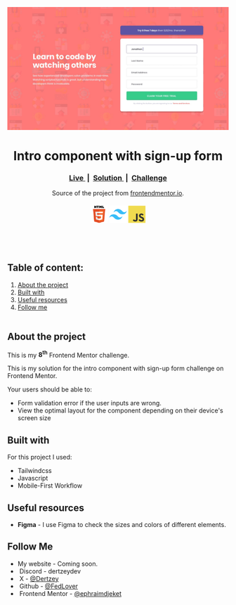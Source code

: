 ![Challenge Design](https://github.com/ephraimdjeket/intro-component/blob/main/design/desktop-design.jpg)

<div align="center">
 <h1>Intro component with sign-up form</h1>
 <h3>
    <!-- Netlify Live -->
    <a href="https://live-bunny.netlify.app">
      Live
    </a>
    <span>&nbsp;|&nbsp;</span>
    <!-- Frontend Mentor Live solution -->
    <a href="https://github.com/ephraimdjeket/QR-code-component" title="Check My Solution on Frontend Mentor">
      Solution
    </a>
    <span>&nbsp;|&nbsp;</span>
    <!-- Frontend Mentor Challenge Link -->
    <a href="https://www.frontendmentor.io/solutions/responsive-qr-code-component-NN_OYu38gy" title="Original Frontend Mentor Challenge Link">
      Challenge
    </a>
  </h3>
  <div>
     Source of the project from <a href="https://www.frontendmentor.io/" target="_blank">frontendmentor.io</a>.
  </div>
  <h5>
    <p>
      <img src="https://raw.githubusercontent.com/devicons/devicon/master/icons/html5/html5-original-wordmark.svg" alt="html5" width="40" height="40" title="HTML5"/>
      <img src="https://github.com/devicons/devicon/blob/master/icons/tailwindcss/tailwindcss-original.svg" alt="tailwindcss" width="40" height="40" title="TAILWINDCSS"/>
      <img src="https://github.com/devicons/devicon/blob/master/icons/javascript/javascript-original.svg" alt="javascript" width="40" height="40" title="JAVASCRIPT"/>
    </p>
  </h5>
</div>

<br>
<br>

## Table of content:

1. [About the project](#about-the-project)
1. [Built with](#built-with)
1. [Useful resources](#useful-resources)
1. [Follow me](#follow-me)
   <br>
   <br>

## About the project

This is my <strong>8<sup>th</sup></strong> Frontend Mentor challenge.

This is my solution for the intro component with sign-up form challenge on Frontend Mentor.

Your users should be able to:

- Form validation error if the user inputs are wrong.
- View the optimal layout for the component depending on their device's screen size

## Built with

For this project I used:

- Tailwindcss
- Javascript
- Mobile-First Workflow

## Useful resources

- **Figma** - I use Figma to check the sizes and colors of different elements.

## Follow Me

- My website - Coming soon.
- &nbsp;Discord - dertzeydev
- &nbsp;X - [@Dertzey](https://x.com/Dertzey_)
- &nbsp;Github - [@FedLover](https://github.com/ephraimdjeket)
- &nbsp;Frontend Mentor - [@ephraimdjeket](https://www.frontendmentor.io/profile/ephraimdjeket)
